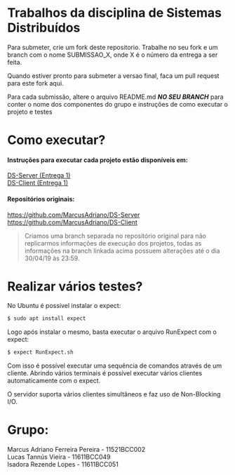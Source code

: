 # Trabalhos da disciplina de Sistemas Distribuídos

Para submeter, crie um fork deste repositorio. Trabalhe no seu fork e um branch com o nome SUBMISSAO_X, onde X é o número da entrega a ser feita. 

Quando estiver pronto para submeter a versao final, faca um pull request para este fork aqui.

Para cada submissão, altere o arquivo README.md ***NO SEU BRANCH*** para conter o nome dos componentes do grupo e instruções de como executar o projeto e testes

# Como executar?
#### Instruções para executar cada projeto estão disponíveis em:</br>

[DS-Server (Entrega 1)](https://github.com/MarcusAdriano/DS-Server/tree/Submit/ONE)</br>
[DS-Client (Entrega 1)](https://github.com/MarcusAdriano/DS-Server/tree/Submit/ONE)

#### Repositórios originais:

https://github.com/MarcusAdriano/DS-Server </br>
https://github.com/MarcusAdriano/DS-Client

> Criamos uma branch separada no repositório original para não replicarmos informações de execução dos projetos, todas as informações na branch linkada acima possuem alterações até o dia 30/04/19 às 23:59.

# Realizar vários testes?

No Ubuntu é possível instalar o expect: 

```bash
$ sudo apt install expect
```

Logo após instalar o mesmo, basta executar o arquivo RunExpect com o expect:

```bash
$ expect RunExpect.sh
```

Com isso é possível executar uma sequência de comandos através de um cliente. Abrindo vários terminais é possível executar vários clientes automaticamente com o expect.

O servidor suporta vários clientes simultâneos e faz uso de Non-Blocking I/O.

# Grupo: 

Marcus Adriano Ferreira Pereira - 11521BCC002 </br>
Lucas Tannús Vieira - 11611BCC049 </br>
Isadora Rezende Lopes - 11611BCC051
